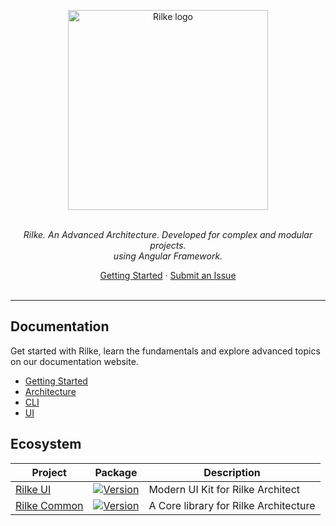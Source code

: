 <p align="center"><a href="https://rilke.ist" target="_blank" rel="noopener noreferrer"><img width="320" src="https://rilke.ist/assets/logo/logo-stroked.png" alt="Rilke logo"></a></p>
<p align="center">
	<br>
	<i>Rilke. An Advanced Architecture. Developed for complex and modular projects.
	<br> using Angular Framework.</i>
	<br>
</p>
<p align="center">
	<a href="https://rilke.ist/">Getting Started</a>
	·
	<a href="https://github.com/kantist/rilke/issues">Submit an Issue</a>
	<br>
	<br>
</p>

<hr>

## Documentation

Get started with Rilke, learn the fundamentals and explore advanced topics on our documentation website.

-   [Getting Started][quickstart]
-   [Architecture][architecture]
-   [CLI][cli]
-   [UI][ui]

## Ecosystem

| Project                                                     | Package                                                                                                                                      | Description                           |
| ----------------------------------------------------------- | -------------------------------------------------------------------------------------------------------------------------------------------- | ------------------------------------- |
| <a href="https://github.com/kantist/rilke">Rilke UI</a>     | <a href="https://npmjs.com/package/@rilke/ui"><img src="https://img.shields.io/npm/v/@rilke/ui.svg?sanitize=true" alt="Version"></a>         | Modern UI Kit for Rilke Architect     |
| <a href="https://github.com/kantist/rilke">Rilke Common</a> | <a href="https://npmjs.com/package/@rilke/common"><img src="https://img.shields.io/npm/v/@rilke/common.svg?sanitize=true" alt="Version"></a> | A Core library for Rilke Architecture |

[quickstart]: https://rilke.ist/
[architecture]: https://rilke.ist/architecture/
[cli]: https://rilke.ist/cli/
[ui]: https://rilke.ist/ui/
